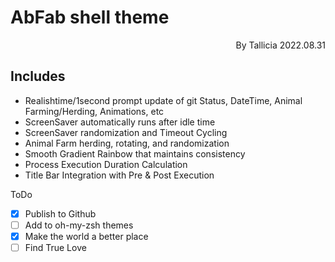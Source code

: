 # AbFab shell theme

<p style='text-align: right;'> 
By Tallicia 2022.08.31
</p>

## Includes

- Realishtime/1second prompt update of git Status, DateTime,  Animal Farming/Herding, Animations, etc
- ScreenSaver automatically runs after idle time
- ScreenSaver randomization and Timeout Cycling
- Animal Farm herding, rotating, and randomization
- Smooth Gradient Rainbow that maintains consistency
- Process Execution Duration Calculation
- Title Bar Integration with Pre & Post Execution

ToDo

- [x] Publish to Github
- [ ] Add to oh-my-zsh themes
- [x] Make the world a better place
- [ ] Find True Love
